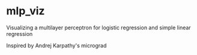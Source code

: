 # mlp_viz
Visualizing a multilayer perceptron for logistic regression and simple linear regression

Inspired by Andrej Karpathy's micrograd
